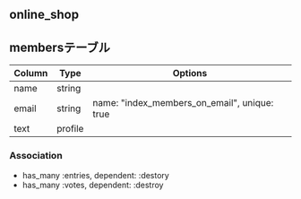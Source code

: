 ## online_shop

## membersテーブル

|Column|Type|Options|
|------|----|-------|
|name|string|
|email|string|name: "index_members_on_email", unique: true|
|text|profile|

### Association
- has_many :entries, dependent: :destory
- has_many :votes, dependent: :destroy
